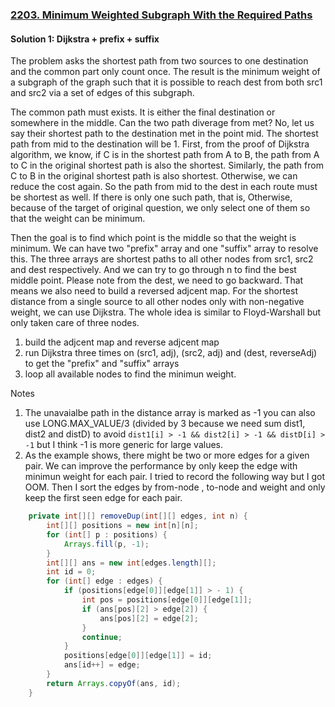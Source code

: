### [2203. Minimum Weighted Subgraph With the Required Paths](https://leetcode.com/problems/minimum-weighted-subgraph-with-the-required-paths/)

#### Solution 1: Dijkstra + prefix + suffix

The problem asks the shortest path from two sources to one destination and the common part only count once. The result is the minimum weight of a subgraph of the graph such that it is possible to reach dest from both src1 and src2 via a set of edges of this subgraph.

The common path must exists. It is either the final destination or somewhere in the middle. Can the two path diverage from met? No, let us say their shortest path to the destination met in the point mid. The shortest path from mid to the destination will be 1. First, from the proof of Dijkstra algorithm, we know,  if C is in the shortest path from A to B, the path from A to C in the original shortest path is also the shortest. Similarly, the path from C to B in the original shortest path is also shortest. Otherwise, we can reduce the cost again. So the path from mid to the dest in each route must be shortest as well. If there is only one such path, that is, Otherwise, because of the target of original question, we only select one of them so that the weight can be minimum.

Then the goal is to find which point is the middle so that the weight is minimum. We can have two "prefix" array and one "suffix" array to resolve this. The three arrays are shortest paths to all other nodes from src1, src2 and dest respectively. And we can try to go through n to find the best middle point. Please note from the dest, we need to go backward. That means we also need to build a reversed adjcent map. For the shortest distance from a single source to all other nodes only with non-negative weight, we can use Dijkstra. The whole idea is similar to Floyd-Warshall but only taken care of three nodes.

1. build the adjcent map and reverse adjcent map
2. run Dijkstra three times on (src1, adj), (src2, adj) and (dest, reverseAdj) to get the "prefix" and "suffix" arrays
3. loop all available nodes to find the minimun weight.

Notes
1. The unavaialbe path in the distance array is marked as -1 you can also use LONG.MAX_VALUE/3 (divided by 3 because we need sum dist1, dist2 and distD) to avoid `dist1[i] > -1 && dist2[i] > -1 && distD[i] > -1` but I think -1 is more generic for large values.
2. As the example shows, there might be two or more edges for a given pair. We can improve the performance by only keep the edge with minimun weight for each pair. I tried to record the following way but I got OOM. Then I sort the edges by from-node , to-node and weight and only keep the first seen edge for each pair.
```java
    private int[][] removeDup(int[][] edges, int n) {
        int[][] positions = new int[n][n];
        for (int[] p : positions) {
            Arrays.fill(p, -1);
        }
        int[][] ans = new int[edges.length][];
        int id = 0;
        for (int[] edge : edges) {
            if (positions[edge[0]][edge[1]] > - 1) {
                int pos = positions[edge[0]][edge[1]];
                if (ans[pos][2] > edge[2]) {
                    ans[pos][2] = edge[2];
                }
                continue;
            }
            positions[edge[0]][edge[1]] = id;
            ans[id++] = edge;
        }
        return Arrays.copyOf(ans, id);
    }
```